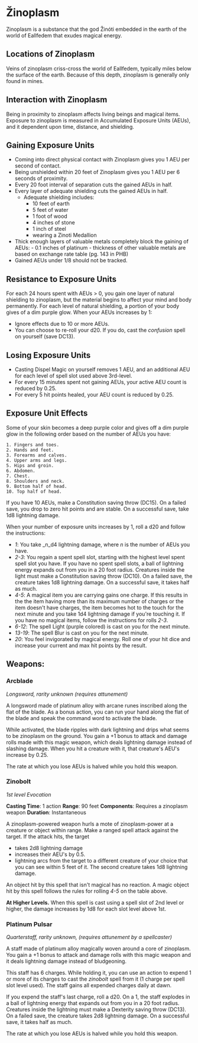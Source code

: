 # Žinoplasm

Zinoplasm is a substance that the god Žinóti embedded in the earth of the world of Eallfedem that exudes magical energy.

## Locations of Zinoplasm

Veins of zinoplasm criss-cross the world of Eallfedem, typically miles below the surface of the earth.
Because of this depth, zinoplasm is generally only found in mines.

## Interaction with Zinoplasm

Being in proximity to zinoplasm affects living beings and magical items.
Exposure to zinoplasm is measured in Accumulated Exposure Units (AEUs), and it dependent upon time, distance, and shielding.

## Gaining Exposure Units

 - Coming into direct physical contact with Zinoplasm gives you 1 AEU per second of contact.
 - Being unshielded within 20 feet of Zinoplasm gives you 1 AEU per 6 seconds of proximity.
 - Every 20 foot interval of separation cuts the gained AEUs in half.
 - Every layer of adequate shielding cuts the gained AEUs in half.
    - Adequate shielding includes:
        - 10 feet of earth
        - 5 feet of water
        - 1 foot of wood
        - 4 inches of stone
        - 1 inch of steel
        - wearing a Zinoti Medallion
 - Thick enough layers of valuable metals completely block the gaining of AEUs:
        - 0.1 inches of platinum
        - thickness of other valuable metals are based on exchange rate table (pg. 143 in PHB)
 - Gained AEUs under 1/8 should not be tracked.

## Resistance to Exposure Units

For each 24 hours spent with AEUs > 0, you gain one layer of natural shielding to zinoplasm, but the material begins to affect your mind and body permanently.
For each level of natural shielding, a portion of your body gives of a dim purple glow.
When your AEUs increases by 1:
- Ignore effects due to 10 or more AEUs.
- You can choose to re-roll your d20.
  If you do, cast the _confusion_ spell on yourself (save DC13).

## Losing Exposure Units

 - Casting Dispel Magic on yourself removes 1 AEU, and an additional AEU for each level of spell slot used above 3rd-level.
 - For every 15 minutes spent not gaining AEUs, your active AEU count is reduced by 0.25.
 - For every 5 hit points healed, your AEU count is reduced by 0.25.

## Exposure Unit Effects

Some of your skin becomes a deep purple color and gives off a dim purple glow in the following order based on the number of AEUs you have: 

    1. Fingers and toes.
    2. Hands and feet.
    3. Forearms and calves.
    4. Upper arms and legs.
    5. Hips and groin.
    6. Abdomen.
    7. Chest.
    8. Shoulders and neck.
    9. Bottom half of head.
    10. Top half of head.

If you have 10 AEUs, make a Constitution saving throw (DC15).
On a failed save, you drop to zero hit points and are stable.
On a successful save, take 1d8 lightning damage.

When your number of exposure units increases by 1, roll a d20 and follow the instructions:

 - _1_: You take _n_d4 lightning damage, where _n_ is the number of AEUs you have.
 - _2-3_: You regain a spent spell slot, starting with the highest level spent spell slot you have. If you have no spent spell slots, a ball of lightning energy expands out from you in a 20 foot radius. Creatures inside the light must make a Constitution saving throw (DC10). On a failed save, the creature takes 1d8 lightning damage. On a successful save, it takes half as much.
 - _4-5_: A magical item you are carrying gains one charge. If this results in the the item having more than its maximum number of charges or the item doesn't have charges, the item becomes hot to the touch for the next minute and you take 1d4 lightning damage if you're touching it. If you have no magical items, follow the instructions for rolls _2-3_.
 - _6-12_: The spell Light (purple colored) is cast on you for the next minute.
 - _13-19_: The spell Blur is cast on you for the next minute.
 - _20_: You feel invigorated by magical energy. Roll one of your hit dice and increase your current and max hit points by the result.

## Weapons:

### Arcblade
_Longsword, rarity unknown (requires attunement)_

A longsword made of platinum alloy with arcane runes inscribed along the flat of the blade.
As a bonus action, you can run your hand along the flat of the blade and speak the command word to activate the blade.

While activated, the blade ripples with dark lightning and drips what seems to be zinoplasm on the ground.
You gain a +1 bonus to attack and damage rolls made with this magic weapon, which deals lightning damage instead of slashing damage.
When you hit a creature with it, that creature's AEU's increase by 0.25.

The rate at which you lose AEUs is halved while you hold this weapon.

### Zinobolt
_1st level Evocation_

**Casting Time**: 1 action
**Range**: 90 feet
**Components**: Requires a zinoplasm weapon
**Duration**: Instantaneous

A zinoplasm-powered weapon hurls a mote of zinoplasm-power at a creature or object within range.
Make a ranged spell attack against the target.
If the attack hits, the target

- takes 2d8 lightning damage
- increases their AEU's by 0.5.
- lightning arcs from the target to a different creature of your choice that you can see within 5 feet of it.
  The second creature takes 1d8 lightning damage.

An object hit by this spell that isn't magical has no reaction.
A magic object hit by this spell follows the rules for rolling _4-5_ on the table above.

**At Higher Levels.**
When this spell is cast using a spell slot of 2nd level or higher, the damage increases by 1d8 for each slot level above 1st.

### Platinum Pulsar
_Quarterstaff, rarity unknown, (requires attunement by a spellcaster)_

A staff made of platinum alloy magically woven around a core of zinoplasm.
You gain a +1 bonus to attack and damage rolls with this magic weapon and it deals lightning damage instead of bludgeoning.

This staff has 6 charges.
While holding it, you can use an action to expend 1 or more of its charges to cast the _zinobolt_ spell from it (1 charge per spell slot level used).
The staff gains all expended charges daily at dawn.

If you expend the staff's last charge, roll a d20.
On a 1, the staff explodes in a ball of lightning energy that expands out from you in a 20 foot radius.
Creatures inside the lightning must make a Dexterity saving throw (DC13).
On a failed save, the creature takes 2d8 lightning damage.
On a successful save, it takes half as much.

The rate at which you lose AEUs is halved while you hold this weapon.
